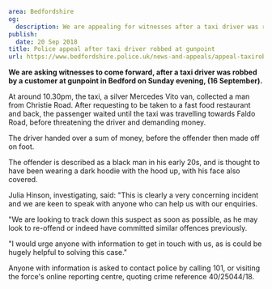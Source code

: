 ```yaml
area: Bedfordshire
og:
  description: We are appealing for witnesses after a taxi driver was robbed at gunpoint in Bedford on Sunday (16 September).
publish:
  date: 20 Sep 2018
title: Police appeal after taxi driver robbed at gunpoint
url: https://www.bedfordshire.police.uk/news-and-appeals/appeal-taxirobbery-bedford-sept2018
```

**We are asking witnesses to come forward, after a taxi driver was robbed by a customer at gunpoint in Bedford on Sunday evening, (16 September).**

At around 10.30pm, the taxi, a silver Mercedes Vito van, collected a man from Christie Road. After requesting to be taken to a fast food restaurant and back, the passenger waited until the taxi was travelling towards Faldo Road, before threatening the driver and demanding money.

The driver handed over a sum of money, before the offender then made off on foot.

The offender is described as a black man in his early 20s, and is thought to have been wearing a dark hoodie with the hood up, with his face also covered.

Julia Hinson, investigating, said: "This is clearly a very concerning incident and we are keen to speak with anyone who can help us with our enquiries.

"We are looking to track down this suspect as soon as possible, as he may look to re-offend or indeed have committed similar offences previously.

"I would urge anyone with information to get in touch with us, as is could be hugely helpful to solving this case."

Anyone with information is asked to contact police by calling 101, or visiting the force's online reporting centre, quoting crime reference 40/25044/18.
